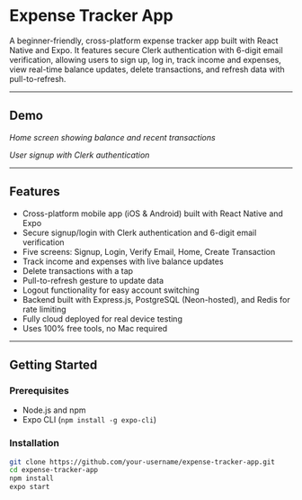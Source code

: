 # Expense Tracker App

A beginner-friendly, cross-platform expense tracker app built with React Native and Expo. It features secure Clerk authentication with 6-digit email verification, allowing users to sign up, log in, track income and expenses, view real-time balance updates, delete transactions, and refresh data with pull-to-refresh.

---

## Demo
*Home screen showing balance and recent transactions*

*User signup with Clerk authentication*

---

## Features

- Cross-platform mobile app (iOS & Android) built with React Native and Expo  
- Secure signup/login with Clerk authentication and 6-digit email verification  
- Five screens: Signup, Login, Verify Email, Home, Create Transaction  
- Track income and expenses with live balance updates  
- Delete transactions with a tap  
- Pull-to-refresh gesture to update data  
- Logout functionality for easy account switching  
- Backend built with Express.js, PostgreSQL (Neon-hosted), and Redis for rate limiting  
- Fully cloud deployed for real device testing  
- Uses 100% free tools, no Mac required  

---

## Getting Started

### Prerequisites

- Node.js and npm  
- Expo CLI (`npm install -g expo-cli`)

### Installation

```bash
git clone https://github.com/your-username/expense-tracker-app.git
cd expense-tracker-app
npm install
expo start
